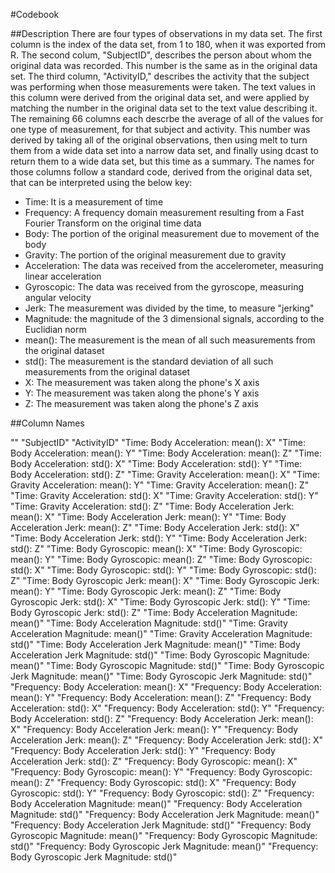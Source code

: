 #Codebook

##Description
There are four types of observations in my data set. The first column is the index of the data set, from 1 to 180, when it was exported from R.
The second colum, "SubjectID", describes the person about whom the original data was recorded. This number is the same as in the original data set.
The third column, "ActivityID," describes the activity that the subject was performing when those measurements were taken. The text values in this column were derived from the original data set, and were applied by matching the number in the original data set to the text value describing it.
The remaining 66 columns each descrbe the average of all of the values for one type of measurement, for that subject and activity. This number was derived by taking all of the original observations, then using melt to turn them from a wide data set into a narrow data set, and finally using dcast to return them to a wide data set, but this time as a summary. The names for those columns follow a standard code, derived from the original data set, that can be interpreted using the below key:

* Time: It is a measurement of time
* Frequency: A frequency domain measurement resulting from a Fast Fourier Transform on the original time data
* Body: The portion of the original measurement due to movement of the body
* Gravity: The portion of the original measurement due to gravity
* Acceleration: The data was received from the accelerometer, measuring linear acceleration
* Gyroscopic: The data was received from the gyroscope, measuring angular velocity
* Jerk: The measurement was divided by the time, to measure "jerking"
* Magnitude: the magnitude of the 3 dimensional signals, according to the Euclidian norm
* mean(): The measurement is the mean of all such measurements from the original dataset
* std(): The measurement is the standard deviation of all such measurements from the original dataset
* X: The measurement was taken along the phone's X axis
* Y: The measurement was taken along the phone's Y axis
* Z: The measurement was taken along the phone's Z axis

##Column Names

""
"SubjectID"
"ActivityID"
"Time: Body Acceleration: mean(): X"
"Time: Body Acceleration: mean(): Y"
"Time: Body Acceleration: mean(): Z"
"Time: Body Acceleration: std(): X"
"Time: Body Acceleration: std(): Y"
"Time: Body Acceleration: std(): Z"
"Time: Gravity Acceleration: mean(): X"
"Time: Gravity Acceleration: mean(): Y"
"Time: Gravity Acceleration: mean(): Z"
"Time: Gravity Acceleration: std(): X"
"Time: Gravity Acceleration: std(): Y"
"Time: Gravity Acceleration: std(): Z"
"Time: Body Acceleration Jerk: mean(): X"
"Time: Body Acceleration Jerk: mean(): Y"
"Time: Body Acceleration Jerk: mean(): Z"
"Time: Body Acceleration Jerk: std(): X"
"Time: Body Acceleration Jerk: std(): Y"
"Time: Body Acceleration Jerk: std(): Z"
"Time: Body Gyroscopic: mean(): X"
"Time: Body Gyroscopic: mean(): Y"
"Time: Body Gyroscopic: mean(): Z"
"Time: Body Gyroscopic: std(): X"
"Time: Body Gyroscopic: std(): Y"
"Time: Body Gyroscopic: std(): Z"
"Time: Body Gyroscopic Jerk: mean(): X"
"Time: Body Gyroscopic Jerk: mean(): Y"
"Time: Body Gyroscopic Jerk: mean(): Z"
"Time: Body Gyroscopic Jerk: std(): X"
"Time: Body Gyroscopic Jerk: std(): Y"
"Time: Body Gyroscopic Jerk: std(): Z"
"Time: Body Acceleration Magnitude: mean()"
"Time: Body Acceleration Magnitude: std()"
"Time: Gravity Acceleration Magnitude: mean()"
"Time: Gravity Acceleration Magnitude: std()"
"Time: Body Acceleration Jerk Magnitude: mean()"
"Time: Body Acceleration Jerk Magnitude: std()"
"Time: Body Gyroscopic Magnitude: mean()"
"Time: Body Gyroscopic Magnitude: std()"
"Time: Body Gyroscopic Jerk Magnitude: mean()"
"Time: Body Gyroscopic Jerk Magnitude: std()"
"Frequency: Body Acceleration: mean(): X"
"Frequency: Body Acceleration: mean(): Y"
"Frequency: Body Acceleration: mean(): Z"
"Frequency: Body Acceleration: std(): X"
"Frequency: Body Acceleration: std(): Y"
"Frequency: Body Acceleration: std(): Z"
"Frequency: Body Acceleration Jerk: mean(): X"
"Frequency: Body Acceleration Jerk: mean(): Y"
"Frequency: Body Acceleration Jerk: mean(): Z"
"Frequency: Body Acceleration Jerk: std(): X"
"Frequency: Body Acceleration Jerk: std(): Y"
"Frequency: Body Acceleration Jerk: std(): Z"
"Frequency: Body Gyroscopic: mean(): X"
"Frequency: Body Gyroscopic: mean(): Y"
"Frequency: Body Gyroscopic: mean(): Z"
"Frequency: Body Gyroscopic: std(): X"
"Frequency: Body Gyroscopic: std(): Y"
"Frequency: Body Gyroscopic: std(): Z"
"Frequency: Body Acceleration Magnitude: mean()"
"Frequency: Body Acceleration Magnitude: std()"
"Frequency: Body Acceleration Jerk Magnitude: mean()"
"Frequency: Body Acceleration Jerk Magnitude: std()"
"Frequency: Body Gyroscopic Magnitude: mean()"
"Frequency: Body Gyroscopic Magnitude: std()"
"Frequency: Body Gyroscopic Jerk Magnitude: mean()"
"Frequency: Body Gyroscopic Jerk Magnitude: std()"
